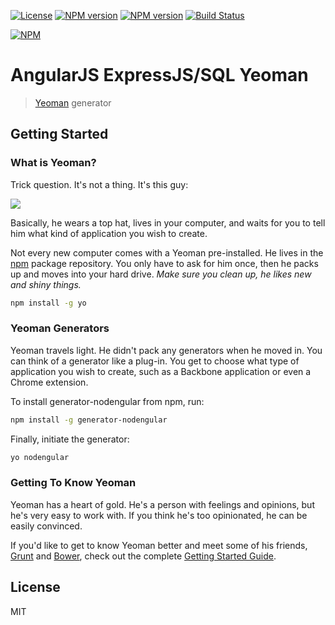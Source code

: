 [![License](http://img.shields.io/badge/license-MIT-blue.svg?style=flat)](https://npmjs.org/package/generator-nodengular)
[![NPM version](http://img.shields.io/npm/v/generator-nodengular.svg?style=flat)](https://npmjs.org/package/generator-nodengular)
[![NPM version](http://img.shields.io/npm/dm/generator-nodengular.svg?style=flat)](https://npmjs.org/package/generator-nodengular)
[![Build Status](https://travis-ci.org/AngularVN/generator-nodengular.svg?branch=master)](https://travis-ci.org/AngularVN/generator-nodengular)

[![NPM](https://nodei.co/npm/generator-nodengular.png?downloads=true&downloadRank=true&stars=true)](https://nodei.co/npm/generator-nodengular/)

# AngularJS ExpressJS/SQL Yeoman

> [Yeoman](http://yeoman.io) generator


## Getting Started

### What is Yeoman?

Trick question. It's not a thing. It's this guy:

![](http://i.imgur.com/JHaAlBJ.png)

Basically, he wears a top hat, lives in your computer, and waits for you to tell him what kind of application you wish to create.

Not every new computer comes with a Yeoman pre-installed. He lives in the [npm](https://npmjs.org) package repository. You only have to ask for him once, then he packs up and moves into your hard drive. *Make sure you clean up, he likes new and shiny things.*

```bash
npm install -g yo
```

### Yeoman Generators

Yeoman travels light. He didn't pack any generators when he moved in. You can think of a generator like a plug-in. You get to choose what type of application you wish to create, such as a Backbone application or even a Chrome extension.

To install generator-nodengular from npm, run:

```bash
npm install -g generator-nodengular
```

Finally, initiate the generator:

```bash
yo nodengular
```

### Getting To Know Yeoman

Yeoman has a heart of gold. He's a person with feelings and opinions, but he's very easy to work with. If you think he's too opinionated, he can be easily convinced.

If you'd like to get to know Yeoman better and meet some of his friends, [Grunt](http://gruntjs.com) and [Bower](http://bower.io), check out the complete [Getting Started Guide](https://github.com/yeoman/yeoman/wiki/Getting-Started).


## License

MIT
